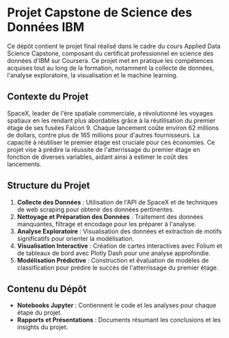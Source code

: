 # Projet Capstone de Science des Données IBM

Ce dépôt contient le projet final réalisé dans le cadre du cours Applied Data Science Capstone, composant du certificat professionnel en science des données d'IBM sur Coursera. Ce projet met en pratique les compétences acquises tout au long de la formation, notamment la collecte de données, l'analyse exploratoire, la visualisation et le machine learning.

## Contexte du Projet

SpaceX, leader de l'ère spatiale commerciale, a révolutionné les voyages spatiaux en les rendant plus abordables grâce à la réutilisation du premier étage de ses fusées Falcon 9. Chaque lancement coûte environ 62 millions de dollars, contre plus de 165 millions pour d'autres fournisseurs. La capacité à réutiliser le premier étage est cruciale pour ces économies. Ce projet vise à prédire la réussite de l'atterrissage du premier étage en fonction de diverses variables, aidant ainsi à estimer le coût des lancements.

## Structure du Projet

1. **Collecte des Données** : Utilisation de l'API de SpaceX et de techniques de web scraping pour obtenir des données pertinentes.
2. **Nettoyage et Préparation des Données** : Traitement des données manquantes, filtrage et encodage pour les préparer à l'analyse.
3. **Analyse Exploratoire** : Visualisation des données et extraction de motifs significatifs pour orienter la modélisation.
4. **Visualisation Interactive** : Création de cartes interactives avec Folium et de tableaux de bord avec Plotly Dash pour une analyse approfondie.
5. **Modélisation Prédictive** : Construction et évaluation de modèles de classification pour prédire le succès de l'atterrissage du premier étage.

## Contenu du Dépôt

- **Notebooks Jupyter** : Contiennent le code et les analyses pour chaque étape du projet.
- **Rapports et Présentations** : Documents résumant les conclusions et les insights du projet.



